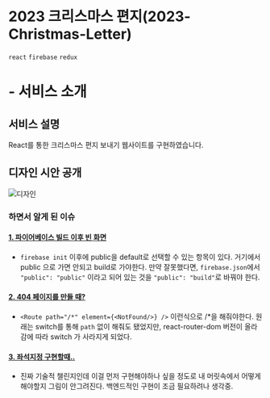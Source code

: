# 2023 크리스마스 편지(2023-Christmas-Letter)

`react` `firebase` `redux`

# - 서비스 소개

## 서비스 설명

React를 통한 크리스마스 편지 보내기 웹사이트를 구현하였습니다.

## 디자인 시안 공개

![디자인](https://github.com/user-attachments/assets/df6e865b-7bc3-418b-bed8-a4ae56f42286)

### 하면서 알게 된 이슈

#### [1. 파이어베이스 빌드 이후 빈 화면](https://velog.io/@jisang8255/REACTfirebase..%EB%B0%B0%ED%8F%AC%ED%96%88%EB%8A%94%EB%8D%B0...%EB%B9%88-%ED%99%94%EB%A9%B4)

-   `firebase init` 이후에 public을 default로 선택할 수 있는 항목이 있다. 거기에서 public 으로 가면 안되고 build로 가야한다. 만약 잘못했다면, `firebase.json`에서 `"public": "public"` 이라고 되어 있는 것을 `"public": "build"`로 바꿔야 한다.

#### [2. 404 페이지를 만들 때?](https://anerim.tistory.com/226#google_vignette)

- `<Route path="/*" element={<NotFound/>} />` 이런식으로 /*을 해줘야한다. 원래는 switch를 통해 `path` 없이 해줘도 됐었지만, react-router-dom 버전이 올라감에 따라 switch 가 사라지게 되었다.

#### [3. 좌석지정 구현할때..](https://chat.openai.com/share/f62abc30-d8e5-4031-9329-0699eb3017f6)

-   진짜 기술적 챌린지인데 이걸 먼저 구현해야하나 싶을 정도로 내 머릿속에서 어떻게 해야할지 그림이 안그려진다. 백엔드적인 구현이 조금 필요하려나 생각중.



